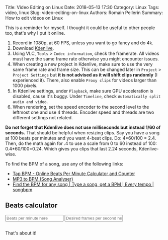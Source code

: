 Title: Video Editing on Linux
Date: 2018-05-13 17:30
Category: Linux
Tags: video, linux
Slug: video-editing-on-linux
Authors: Romain Pellerin
Summary: How to edit videos on Linux

This is a reminder for myself. I thought it could be useful to other people too, that's why I put it online.

1. Record in 1080p, at 60 FPS, unless you want to go fancy and do 4k.
2. Download [Kdenlive](https://kdenlive.org/en/download/).
3. Using VLC, `Tools` > `Codec information`, check the framerate. All videos must have the same frame rate otherwise you might encounter issues.
4. When creating a new project in Kdenlive, make sure to use the very same frame rate and frame size. This can be changed later in `Project` > `Project Settings` but **it is not advised as it will shift clips randomly** (I experienced it). There, also enable `Proxy clips` for videos larger than 1000 pixels.
5. In Kdenlive settings, under `Playback`, make sure GPU acceleration is disabled, cause it's buggy. Under `Timeline`, check `Automatically split audio and video`.
6. When rendering, set the speed encoder to the second level to the leftmost one and use 4 threads. Encoder speed and threads are two different settings not related.

**Do not forget that Kdenlive does not use milliseconds but instead 1/60 of seconds.** That should be helpful when resizing clips. Say you have a song at 100 beats per minutes and you want 4-beat clips. Do: 4\*60/100 = 2.4. Then, do the math again for .4 to use a scale from 0 to 60 instead of 100: 0.4\*60/100=0.24. Which gives you clips that last 2.24 seconds, Kdenlive-wise.

To find the BPM of a song, use any of the following links:

- [Tap BPM - Online Beats Per Minute Calculator and Counter](http://www.beatsperminuteonline.com/)
- [MP3 to BPM (Song Analyser)](https://getsongbpm.com/tools/audio)
- [Find the BPM for any song | Type a song, get a BPM | Every tempo | songbpm](https://songbpm.com/)

## Beats calculator

<input type="text" id="beats" placeholder="Beats per minute here"/>
<input type="text" id="fps" placeholder="Desired frames per second here"/>
<pre id="results"></pre>
<script>
    let BEATS = [1,2,3,4,6,8]
    const inputBeats = document.querySelector('input#beats')
    const inputFps = document.querySelector('input#fps')
    function inputChange() {
        const value = inputBeats.value
        const fps = inputFps.value
        if (!value || isNaN(value) || !fps || isNaN(fps)) return
        const pre = document.getElementById('results')
        pre.innerHTML = ""
        BEATS = [...new Array(+value)].map(function(_,i) { return i })
        const result = BEATS.concat(value).filter(function(beat) { return beat \> 0 }).map(function(beat) {
            let tempResult = (beat\*60)/value
            const regex = tempResult.toString().match(/^(\d+\.)(\d+)$/)
            if (regex) {
                const integer = regex[1]
                const floating = (parseFloat("0." + regex[2], 10)\*100*fps)/100
                tempResult = \`${parseInt(integer, 10)} seconds and ${Math.round(floating)} frames\`
            }
            else {
                tempResult = \`${tempResult} seconds and 0 frames\`
            }
            pre.innerHTML += "- " + beat + " beats = " + tempResult + "\n"
        })
    }
    inputBeats.oninput=inputChange
    inputFps.oninput=inputChange
    if (inputBeats.value || inputFps.value) {
        inputChange()
    }
</script>

That's about it!
